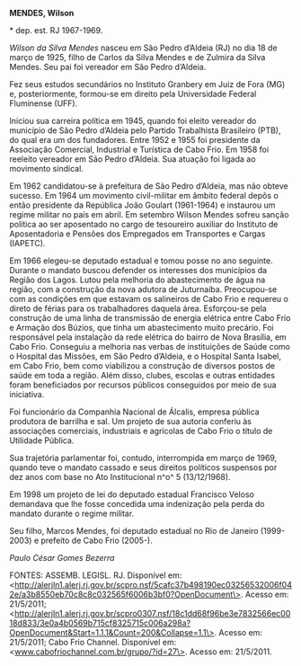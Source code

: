 **MENDES, Wilson**

\* dep. est. RJ 1967-1969.

*Wilson da Silva Mendes* nasceu em São Pedro d’Aldeia (RJ) no dia 18 de
março de 1925, filho de Carlos da Silva Mendes e de Zulmira da Silva
Mendes. Seu pai foi vereador em São Pedro d’Aldeia.

Fez seus estudos secundários no Instituto Granbery em Juiz de Fora (MG)
e, posteriormente, formou-se em direito pela Universidade Federal
Fluminense (UFF).

Iniciou sua carreira política em 1945, quando foi eleito vereador do
município de São Pedro d’Aldeia pelo Partido Trabalhista Brasileiro
(PTB), do qual era um dos fundadores. Entre 1952 e 1955 foi presidente
da Associação Comercial, Industrial e Turística de Cabo Frio. Em 1958
foi reeleito vereador em São Pedro d’Aldeia. Sua atuação foi ligada ao
movimento sindical.

Em 1962 candidatou-se à prefeitura de São Pedro d’Aldeia, mas não obteve
sucesso. Em 1964 um movimento civil-militar em âmbito federal depôs o
então presidente da República João Goulart (1961-1964) e instaurou um
regime militar no país em abril. Em setembro Wilson Mendes sofreu sanção
política ao ser aposentado no cargo de tesoureiro auxiliar do Instituto
de Aposentadoria e Pensões dos Empregados em Transportes e Cargas
(IAPETC).

Em 1966 elegeu-se deputado estadual e tomou posse no ano seguinte.
Durante o mandato buscou defender os interesses dos municípios da Região
dos Lagos. Lutou pela melhoria do abastecimento de água na região, com a
construção da nova adutora de Juturnaíba. Preocupou-se com as condições
em que estavam os salineiros de Cabo Frio e requereu o direto de férias
para os trabalhadores daquela área. Esforçou-se pela construção de uma
linha de transmissão de energia elétrica entre Cabo Frio e Armação dos
Búzios, que tinha um abastecimento muito precário. Foi responsável pela
instalação da rede elétrica do bairro de Nova Brasília, em Cabo Frio.
Conseguiu a melhoria nas verbas de instituições de Saúde como o Hospital
das Missões, em São Pedro d’Aldeia, e o Hospital Santa Isabel, em Cabo
Frio, bem como viabilizou a construção de diversos postos de saúde em
toda a região. Além disso, clubes, escolas e outras entidades foram
beneficiados por recursos públicos conseguidos por meio de sua
iniciativa.

Foi funcionário da Companhia Nacional de Álcalis, empresa pública
produtora de barrilha e sal. Um projeto de sua autoria conferiu às
associações comerciais, industriais e agrícolas de Cabo Frio o título de
Utilidade Pública.

Sua trajetória parlamentar foi, contudo, interrompida em março de 1969,
quando teve o mandato cassado e seus direitos políticos suspensos por
dez anos com base no Ato Institucional n^o^ 5 (13/12/1968).

Em 1998 um projeto de lei do deputado estadual Francisco Veloso
demandava que lhe fosse concedida uma indenização pela perda do mandato
durante o regime militar.

Seu filho, Marcos Mendes, foi deputado estadual no Rio de Janeiro
(1999-2003) e prefeito de Cabo Frio (2005-).

*Paulo César Gomes Bezerra*

FONTES: ASSEMB. LEGISL. RJ. Disponível em:
\<http://alerjln1.alerj.rj.gov.br/scpro.nsf/5cafc37b498190ec03256532006f042e/a3b8550eb70c8c8c032565f6006b3bf0?OpenDocument\>.
Acesso em: 21/5/2011;
\<http://alerjln1.alerj.rj.gov.br/scpro0307.nsf/18c1dd68f96be3e7832566ec0018d833/3e0a4b0569b715cf8325715c006a298a?OpenDocument&Start=1.1.1&Count=200&Collapse=1.1\>.
Acesso em: 21/5/2011; Cabo Frio Channel. Disponível em:
\<www.cabofriochannel.com.br/grupo/?id=27\>. Acesso em: 21/5/2011.
